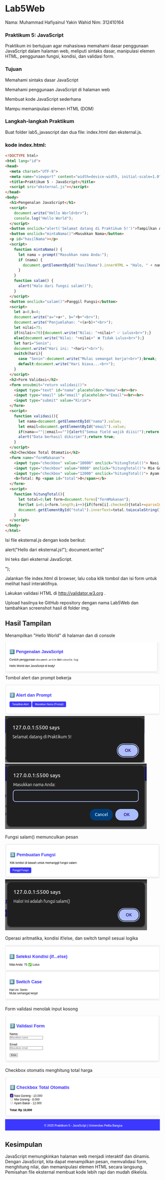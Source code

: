 # Lab5Web
Nama: Muhammad Hafiyainul Yakin Wahid
Nim: 312410164

### Praktikum 5: JavaScript

Praktikum ini bertujuan agar mahasiswa memahami dasar penggunaan JavaScript dalam halaman web, meliputi sintaks dasar, manipulasi elemen HTML, penggunaan fungsi, kondisi, dan validasi form.

### Tujuan

Memahami sintaks dasar JavaScript

Memahami penggunaan JavaScript di halaman web

Membuat kode JavaScript sederhana

Mampu memanipulasi elemen HTML (DOM)

### Langkah-langkah Praktikum

Buat folder lab5_javascript dan dua file: index.html dan eksternal.js.

### kode index.html:

```html
<!DOCTYPE html>
<html lang="id">
<head>
  <meta charset="UTF-8">
  <meta name="viewport" content="width=device-width, initial-scale=1.0">
  <title>Praktikum 5 - JavaScript</title>
  <script src="eksternal.js"></script>
</head>
<body>
  <h1>Pengenalan JavaScript</h1>
  <script>
    document.write("Hello World<br>");
    console.log("Hello World");
  </script>
  <button onclick="alert('Selamat datang di Praktikum 5!')">Tampilkan Alert</button>
  <button onclick="mintaNama()">Masukkan Nama</button>
  <p id="hasilNama"></p>
  <script>
    function mintaNama() {
      let nama = prompt("Masukkan nama Anda:");
      if (nama) {
        document.getElementById("hasilNama").innerHTML = "Halo, " + nama + "!";
      }
    }
    function salam() {
      alert("Halo dari fungsi salam()");
    }
  </script>
  <button onclick="salam()">Panggil Fungsi</button>
  <script>
    let a=8,b=4;
    document.write("a="+a+", b="+b+"<br>");
    document.write("Penjumlahan: "+(a+b)+"<br>");
    let nilai=75;
    if(nilai>=70){document.write("Nilai: "+nilai+" ✅ Lulus<br>");}
    else{document.write("Nilai: "+nilai+" ❌ Tidak Lulus<br>");}
    let hari="Senin";
    document.write("Hari ini: "+hari+"<br>");
    switch(hari){
      case "Senin":document.write("Mulai semangat kerja!<br>");break;
      default:document.write("Hari biasa...<br>");
    }
  </script>
  <h2>Form Validasi</h2>
  <form onsubmit="return validasi()">
    <input type="text" id="nama" placeholder="Nama"><br><br>
    <input type="email" id="email" placeholder="Email"><br><br>
    <input type="submit" value="Kirim">
  </form>
  <script>
    function validasi(){
      let nama=document.getElementById("nama").value;
      let email=document.getElementById("email").value;
      if(nama==""||email==""){alert("Semua field wajib diisi!");return false;}
      alert("Data berhasil dikirim!");return true;
    }
  </script>
  <h2>Checkbox Total Otomatis</h2>
  <form name="formMakanan">
    <input type="checkbox" value="10000" onclick="hitungTotal()"> Nasi Goreng - 10.000<br>
    <input type="checkbox" value="8000" onclick="hitungTotal()"> Mie Goreng - 8.000<br>
    <input type="checkbox" value="12000" onclick="hitungTotal()"> Ayam Bakar - 12.000<br><br>
    <b>Total: Rp <span id="total">0</span></b>
  </form>
  <script>
    function hitungTotal(){
      let total=0;let form=document.forms["formMakanan"];
      for(let i=0;i<form.length;i++){if(form[i].checked){total+=parseInt(form[i].value);}}
      document.getElementById("total").innerText=total.toLocaleString();
    }
  </script>
</body>
</html>
```

Isi file eksternal.js dengan kode berikut:

alert("Hello dari eksternal.js!");
document.write("<p>Ini teks dari eksternal JavaScript.</p>");


Jalankan file index.html di browser, lalu coba klik tombol dan isi form untuk melihat hasil interaktifnya.

Lakukan validasi HTML di http://validator.w3.org
.

Upload hasilnya ke GitHub repository dengan nama Lab5Web dan tambahkan screenshot hasil di folder img.

## Hasil Tampilan

Menampilkan "Hello World" di halaman dan di console

![Tampilan](lab5,1.png) 
Tombol alert dan prompt bekerja

![Tampilan](lab5,2.png) 
![Tampilan](lab5,3.png)
![Tampilan](lab5,4.png)


Fungsi salam() memunculkan pesan

![Tampilan](lab5,5.png)
![Tampilan](lab5,6.png)


Operasi aritmatika, kondisi if/else, dan switch tampil sesuai logika

![Tampilan](lab5,7.png)


Form validasi menolak input kosong 

![Tampilan](lab5,8.png)


Checkbox otomatis menghitung total harga

![Tampilan](lab5,9.png)


## Kesimpulan
JavaScript memungkinkan halaman web menjadi interaktif dan dinamis. Dengan JavaScript, kita dapat menampilkan pesan, memvalidasi form, menghitung nilai, dan memanipulasi elemen HTML secara langsung. Pemisahan file eksternal membuat kode lebih rapi dan mudah dikelola.
